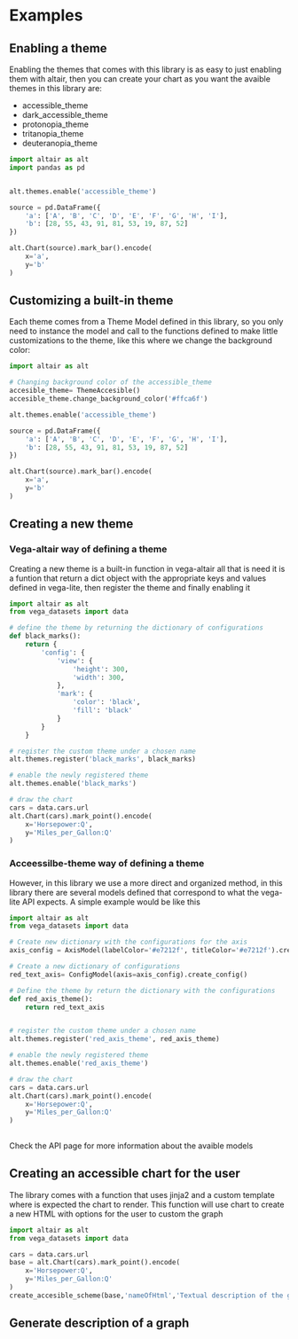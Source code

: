 # Examples

## Enabling a theme

Enabling the themes that comes with this library is as easy to just enabling them with altair, then you can create 
your chart as you want the avaible themes in this library are:
- accessible_theme
- dark_accessible_theme
- protonopia_theme
- tritanopia_theme
- deuteranopia_theme

```py
import altair as alt
import pandas as pd


alt.themes.enable('accessible_theme')

source = pd.DataFrame({
    'a': ['A', 'B', 'C', 'D', 'E', 'F', 'G', 'H', 'I'],
    'b': [28, 55, 43, 91, 81, 53, 19, 87, 52]
})

alt.Chart(source).mark_bar().encode(
    x='a',
    y='b'
)


```

## Customizing a built-in theme

Each theme comes from a Theme Model defined in this library, so you only need to instance the model and call to the
functions defined to make little customizations to the theme, like this where we change the background color:
```python
import altair as alt

# Changing background color of the accessible_theme
accesible_theme= ThemeAccesible()
accesible_theme.change_background_color('#ffca6f')

alt.themes.enable('accessible_theme')

source = pd.DataFrame({
    'a': ['A', 'B', 'C', 'D', 'E', 'F', 'G', 'H', 'I'],
    'b': [28, 55, 43, 91, 81, 53, 19, 87, 52]
})

alt.Chart(source).mark_bar().encode(
    x='a',
    y='b'
)

```

## Creating a new theme
### Vega-altair way of defining a theme
Creating a new theme is a built-in function in vega-altair all that is need it is a funtion that return a dict object 
with the appropriate keys and values defined in vega-lite, then register the theme and finally enabling it

```python
import altair as alt
from vega_datasets import data

# define the theme by returning the dictionary of configurations
def black_marks():
    return {
        'config': {
            'view': {
                'height': 300,
                'width': 300,
            },
            'mark': {
                'color': 'black',
                'fill': 'black'
            }
        }
    }

# register the custom theme under a chosen name
alt.themes.register('black_marks', black_marks)

# enable the newly registered theme
alt.themes.enable('black_marks')

# draw the chart
cars = data.cars.url
alt.Chart(cars).mark_point().encode(
    x='Horsepower:Q',
    y='Miles_per_Gallon:Q'
)
```

### Acceessilbe-theme way of defining a theme

However, in this library we use a more direct and organized method, in this library there are several models defined 
that correspond to what the vega-lite API expects.
A simple example would be like this
```python
import altair as alt
from vega_datasets import data

# Create new dictionary with the configurations for the axis
axis_config = AxisModel(labelColor='#e7212f', titleColor='#e7212f').create_axis()

# Create a new dictionary of configurations
red_text_axis= ConfigModel(axis=axis_config).create_config()

# Define the theme by return the dictionary with the configurations
def red_axis_theme():
    return red_text_axis


# register the custom theme under a chosen name
alt.themes.register('red_axis_theme', red_axis_theme)

# enable the newly registered theme
alt.themes.enable('red_axis_theme')

# draw the chart
cars = data.cars.url
alt.Chart(cars).mark_point().encode(
    x='Horsepower:Q',
    y='Miles_per_Gallon:Q'
)
                 
```
Check the API page for more information about the avaible models

## Creating an accessible chart for the user
The library comes with a function that uses jinja2 and a custom template where is expected the chart to render.
This function will use chart to create a new HTML with options for the user to custom the graph

```python
import altair as alt
from vega_datasets import data

cars = data.cars.url
base = alt.Chart(cars).mark_point().encode(
    x='Horsepower:Q',
    y='Miles_per_Gallon:Q'
)
create_accesible_scheme(base,'nameOfHtml','Textual description of the graph')
```
## Generate description of a graph
